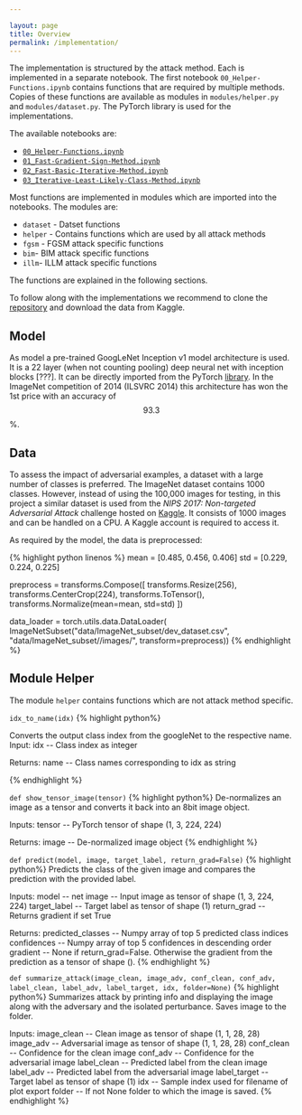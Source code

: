 ```yaml
---

layout: page
title: Overview
permalink: /implementation/
---
```


The implementation is structured by the attack method. Each is implemented in a separate notebook. The first notebook `00_Helper-Functions.ipynb` contains functions that are required by multiple methods. Copies of these functions are available as modules in `modules/helper.py` and `modules/dataset.py`. The PyTorch library is used for the implementations.

The available notebooks are:
- [`00_Helper-Functions.ipynb`](https://github.com/daved01/Adversarial_Examples/blob/master/00_Helper-Functions.ipynb)
- [`01_Fast-Gradient-Sign-Method.ipynb`](https://github.com/daved01/Adversarial_Examples/blob/master/01_Fast-Gradient-Sign-Method.ipynb)
- [`02_Fast-Basic-Iterative-Method.ipynb`](https://github.com/daved01/Adversarial_Examples/blob/master/02_Fast-Basic-Iterative-Method.ipynb)
- [`03_Iterative-Least-Likely-Class-Method.ipynb`](https://github.com/daved01/Adversarial_Examples/blob/master/03_Iterative-Least-Likely-Class-Method.ipynb)

Most functions are implemented in modules which are imported into the notebooks. The modules are:

- `dataset` - Datset functions
- `helper` - Contains functions which are used by all attack methods
- `fgsm` - FGSM attack specific functions
- `bim`- BIM attack specific functions
- `illm`- ILLM attack specific functions

The functions are explained in the following sections.

To follow along with the implementations we recommend to clone the [repository](https://github.com/daved01/Adversarial_Examples) and download the data from Kaggle.


## Model
As model a pre-trained GoogLeNet Inception v1 model architecture is used. It is a 22 layer (when not counting pooling) deep neural net with inception blocks [???]. It can be directly imported from the PyTorch [library](https://pytorch.org/docs/stable/torchvision/models.html?highlight=googlenet#torchvision.models.googlenet). In the ImageNet competition of 2014 (ILSVRC 2014) this architecture has won the 1st price with an accuracy of $$93.3$$%.


## Data
To assess the impact of adversarial examples, a dataset with a large number of classes is preferred. The ImageNet dataset contains 1000 classes. However, instead of using the 100,000 images for testing, in this project a similar dataset is used from the *NIPS 2017: Non-targeted Adversarial Attack* challenge hosted on [Kaggle](https://www.kaggle.com/c/nips-2017-non-targeted-adversarial-attack). It consists of 1000 images and can be handled on a CPU. A Kaggle account is required to access it.

As required by the model, the data is preprocessed:

{% highlight python linenos %}
mean = [0.485, 0.456, 0.406]
std = [0.229, 0.224, 0.225]   

preprocess = transforms.Compose([
        transforms.Resize(256),
        transforms.CenterCrop(224),
        transforms.ToTensor(),
        transforms.Normalize(mean=mean, std=std)
    ])

data_loader = torch.utils.data.DataLoader(
    ImageNetSubset("data/ImageNet_subset/dev_dataset.csv", 
    "data/ImageNet_subset//images/", transform=preprocess))
{% endhighlight %}


## Module Helper

The module `helper` contains functions which are not attack method specific.

`idx_to_name(idx)`
{% highlight python%}

Converts the output class index from the googleNet to the respective name.
Input:
idx  -- Class index as integer

Returns:
name -- Class names corresponding to idx as string

{% endhighlight %}


`def show_tensor_image(tensor)`
{% highlight python%}
De-normalizes an image as a tensor and converts it back into an 8bit image object.

Inputs:
tensor -- PyTorch tensor of shape (1, 3, 224, 224)
    
Returns:
image  -- De-normalized image object
{% endhighlight %}

`def predict(model, image, target_label, return_grad=False)`
{% highlight python%}
Predicts the class of the given image and compares the prediction with the provided label.

Inputs:
model             -- net
image             -- Input image as tensor of shape (1, 3, 224, 224)
target_label      -- Target label as tensor of shape (1)
return_grad       -- Returns gradient if set True
    
Returns:
predicted_classes -- Numpy array of top 5 predicted class indices
confidences       -- Numpy array of top 5 confidences in descending order
gradient          -- None if return_grad=False. Otherwise the gradient from the prediction
                     as a tensor of shape ().
{% endhighlight %}

`def summarize_attack(image_clean, image_adv, conf_clean, conf_adv, label_clean, label_adv, label_target, idx, folder=None)`
{% highlight python%}
Summarizes attack by printing info and displaying the image along with the adversary and the isolated
perturbance. Saves image to the folder.
    
Inputs:
image_clean     -- Clean image as tensor of shape (1, 1, 28, 28)
image_adv       -- Adversarial image as tensor of shape (1, 1, 28, 28)
conf_clean      -- Confidence for the clean image
conf_adv        -- Confidence for the adversarial image
label_clean     -- Predicted label from the clean image
label_adv       -- Predicted label from the adversarial image
label_target    -- Target label as tensor of shape (1)
idx             -- Sample index used for filename of plot export
folder          -- If not None folder to which the image is saved.
{% endhighlight %}